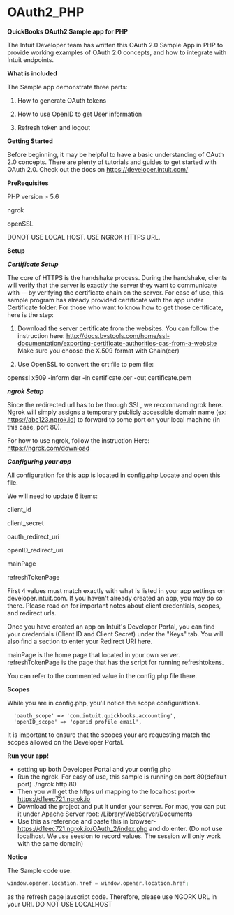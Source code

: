 # OAuth2_PHP



**QuickBooks OAuth2 Sample app for PHP**

The Intuit Developer team has written this OAuth 2.0 Sample App in PHP to provide working examples of OAuth 2.0 concepts, and how to integrate with Intuit endpoints.

**What is included**

The Sample app demonstrate three parts:

1) How to generate OAuth tokens 

2) How to use OpenID to get User information 

3) Refresh token and logout

**Getting Started**

Before beginning, it may be helpful to have a basic understanding of OAuth 2.0 concepts. There are plenty of tutorials and guides to get started with OAuth 2.0. Check out the docs on https://developer.intuit.com/

**PreRequisites**

PHP version > 5.6

ngrok

openSSL

DONOT USE LOCAL HOST. USE NGROK HTTPS URL.

**Setup**

***Certificate Setup***

The core of HTTPS is the handshake process. During the handshake, clients will verify that the server is exactly the server they want to communicate with -- by verifying the certificate chain on the server. For ease of use, this sample program has already provided certificate with the app under Certificate folder. For those who want to know how to get those certificate, here is the step:

1) Download the server certificate from the websites. You can follow the instruction here: <http://docs.bvstools.com/home/ssl-documentation/exporting-certificate-authorities-cas-from-a-website> Make sure you choose the X.509 format with Chain(cer)

2) Use OpenSSL to convert the crt file to pem file: 

openssl x509 -inform der -in certificate.cer -out certificate.pem


***ngrok Setup***

Since the redirected url has to be through SSL, we recommand ngrok here. Ngrok will simply assigns a temporary publicly accessible domain name (ex: https://abc123.ngrok.io) to forward to some port on your local machine (in this case, port 80).

For how to use ngrok, follow the instruction Here: <https://ngrok.com/download>


***Configuring your app***

All configuration for this app is located in config.php Locate and open this file.

We will need to update 6 items:

client_id

client_secret

oauth_redirect_uri

openID_redirect_uri

mainPage

refreshTokenPage


First 4 values must match exactly with what is listed in your app settings on developer.intuit.com. If you haven't already created an app, you may do so there. Please read on for important notes about client credentials, scopes, and redirect urls.

Once you have created an app on Intuit's Developer Portal, you can find your credentials (Client ID and Client Secret) under the "Keys" tab. You will also find a section to enter your Redirect URI here.

mainPage is the home page that located in your own server.
refreshTokenPage is the page that has the script for running refreshtokens.

You can refer to the commented value in the config.php file there. 

**Scopes**

While you are in config.php, you'll notice the scope configurations.

      'oauth_scope' => 'com.intuit.quickbooks.accounting',
      'openID_scope' => 'openid profile email',

It is important to ensure that the scopes your are requesting match the scopes allowed on the Developer Portal. 

**Run your app!**

* setting up both Developer Portal and your config.php
* Run the ngrok. For easy of use, this sample is running on port 80(default port)
    ./ngrok http 80 
* Then you will get the https url mapping to the localhost port-> https://d1eec721.ngrok.io
* Download the project and put it under your server. For mac, you can put it under Apache Server root: /Library/WebServer/Documents
* Use this as reference and paste this in browser-
    https://d1eec721.ngrok.io/OAuth_2/index.php and do enter.
  (Do not use localhost. We use seesion to record values. The session will only work with the same domain)

**Notice**

The Sample code use:
~~~php
window.opener.location.href = window.opener.location.href;
~~~

as the refresh page javscript code. Therefore, please use NGORK URL in your URI. DO NOT USE LOCALHOST


